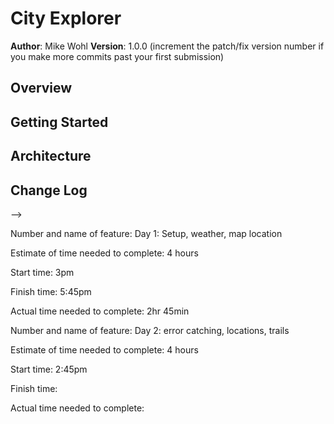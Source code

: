 # City Explorer

**Author**: Mike Wohl
**Version**: 1.0.0 (increment the patch/fix version number if you make more commits past your first submission)

## Overview
<!-- Provide a high level overview of what this application is and why you are building it, beyond the fact that it's an assignment for this class. (i.e. What's your problem domain?) -->

## Getting Started
<!-- What are the steps that a user must take in order to build this app on their own machine and get it running? -->

## Architecture
<!-- Provide a detailed description of the application design. What technologies (languages, libraries, etc) you're using, and any other relevant design information. -->

## Change Log
<!-- Use this area to document the iterative changes made to your application as each feature is successfully implemented. Use time stamps. Here's an examples:

01-01-2001 4:59pm - Application now has a fully-functional express server, with a GET route for the location resource.

## Credits and Collaborations
<!-- Give credit (and a link) to other people or resources that helped you build this application. -->
-->

Number and name of feature: Day 1: Setup, weather, map location

Estimate of time needed to complete: 4 hours

Start time: 3pm

Finish time: 5:45pm

Actual time needed to complete: 2hr 45min

<!---->

Number and name of feature: Day 2: error catching, locations, trails

Estimate of time needed to complete: 4 hours

Start time: 2:45pm

Finish time: 

Actual time needed to complete: 